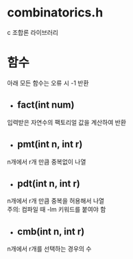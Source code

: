 # combinatorics.h
c 조합론 라이브러리

# 함수
아래 모든 함수는 오류 시 -1 반환
* ## fact(int num)
입력받은 자연수의 팩토리얼 값을 계산하여 반환
* ## pmt(int n, int r)
n개에서 r개 만큼 중복없이 나열
* ## pdt(int n, int r)
n개에서 r개 만큼 중복을 허용해서 나열   
주의: 컴파일 때 -lm 키워드를 붙여야 함
* ## cmb(int n, int r)
n개에서 r개를 선택하는 경우의 수 
